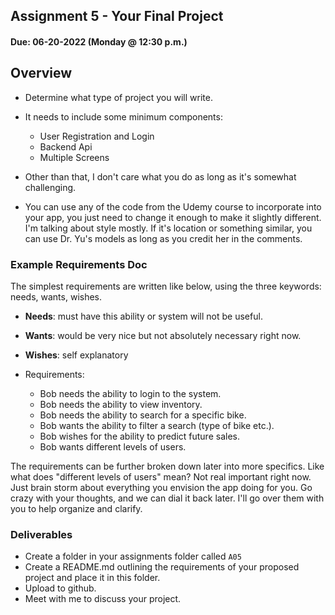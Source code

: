 ## Assignment  5 - Your Final Project
#### Due: 06-20-2022 (Monday @ 12:30 p.m.)

## Overview

- Determine what type of project you will write.
- It needs to include some minimum components:
  - User Registration and Login
  - Backend Api
  - Multiple Screens
  
- Other than that, I don't care what you do as long as it's somewhat challenging.
- You can use any of the code from the Udemy course to incorporate into your app, you just need to change it enough to make it slightly different. I'm talking about style mostly. If it's location or something similar, you can use Dr. Yu's models as long as you credit her in the comments. 

### Example Requirements Doc

The simplest requirements are written like below, using the three keywords: needs, wants, wishes.

- **Needs**: must have this ability or system will not be useful.
- **Wants**: would be very nice but not absolutely necessary right now.
- **Wishes**: self explanatory

- Requirements:
  - Bob needs the ability to login to the system.
  - Bob needs the ability to view inventory.
  - Bob needs the ability to search for a specific bike.
  - Bob wants the ability to filter a search (type of bike etc.). 
  - Bob wishes for the ability to predict future sales.
  - Bob wants different levels of users.

The requirements can be further broken down later into more specifics. Like what does "different levels of users" mean? Not real important right now. Just brain storm about everything you envision the app doing for you. Go crazy with your thoughts, and we can dial it back later.  I'll go over them with you to help organize and clarify.

### Deliverables

- Create a folder in your assignments folder called `A05`
- Create a README.md outlining the requirements of your proposed project and place it in this folder.
- Upload to github. 
- Meet with me to discuss your project.



